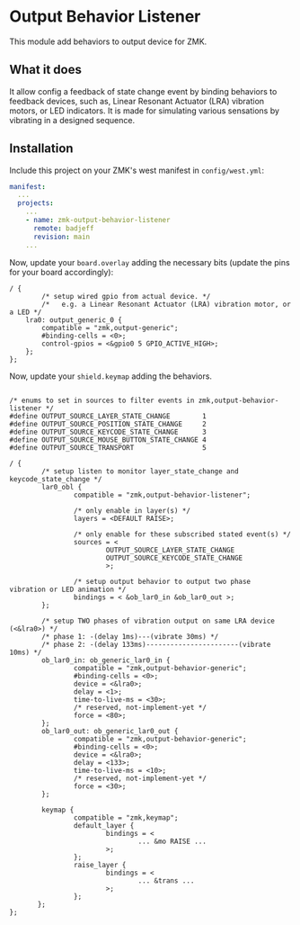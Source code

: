 # Output Behavior Listener

This module add behaviors to output device for ZMK.

## What it does

It allow config a feedback of state change event by binding behaviors to feedback devices, such as, Linear Resonant Actuator (LRA) vibration motors, or LED indicators. It is made for simulating various sensations by vibrating in a designed sequence.

## Installation

Include this project on your ZMK's west manifest in `config/west.yml`:

```yaml
manifest:
  ...
  projects:
    ...
    - name: zmk-output-behavior-listener
      remote: badjeff
      revision: main
    ...
```

Now, update your `board.overlay` adding the necessary bits (update the pins for your board accordingly):

```dts
/ {
        /* setup wired gpio from actual device. */
        /*   e.g. a Linear Resonant Actuator (LRA) vibration motor, or a LED */
	lra0: output_generic_0 {
		compatible = "zmk,output-generic";
		#binding-cells = <0>;
		control-gpios = <&gpio0 5 GPIO_ACTIVE_HIGH>;
	};
};
```

Now, update your `shield.keymap` adding the behaviors.

```keymap

/* enums to set in sources to filter events in zmk,output-behavior-listener */
#define OUTPUT_SOURCE_LAYER_STATE_CHANGE        1
#define OUTPUT_SOURCE_POSITION_STATE_CHANGE     2
#define OUTPUT_SOURCE_KEYCODE_STATE_CHANGE      3
#define OUTPUT_SOURCE_MOUSE_BUTTON_STATE_CHANGE 4
#define OUTPUT_SOURCE_TRANSPORT                 5

/ {
        /* setup listen to monitor layer_state_change and keycode_state_change */
        lar0_obl {
                compatible = "zmk,output-behavior-listener";

                /* only enable in layer(s) */
                layers = <DEFAULT RAISE>;

                /* only enable for these subscribed stated event(s) */
                sources = <
                        OUTPUT_SOURCE_LAYER_STATE_CHANGE
                        OUTPUT_SOURCE_KEYCODE_STATE_CHANGE
                        >;

                /* setup output behavior to output two phase vibration or LED animation */
                bindings = < &ob_lar0_in &ob_lar0_out >;
        };

        /* setup TWO phases of vibration output on same LRA device (<&lra0>) */
        /* phase 1: -(delay 1ms)---(vibrate 30ms) */
        /* phase 2: -(delay 133ms)-----------------------(vibrate 10ms) */
        ob_lar0_in: ob_generic_lar0_in {
                compatible = "zmk,output-behavior-generic";
                #binding-cells = <0>;
                device = <&lra0>;
                delay = <1>;
                time-to-live-ms = <30>;
                /* reserved, not-implement-yet */
                force = <80>;
        };
        ob_lar0_out: ob_generic_lar0_out {
                compatible = "zmk,output-behavior-generic";
                #binding-cells = <0>;
                device = <&lra0>;
                delay = <133>;
                time-to-live-ms = <10>;
                /* reserved, not-implement-yet */
                force = <30>;
        };

        keymap {
                compatible = "zmk,keymap";
                default_layer {
                        bindings = <
                                ... &mo RAISE ...
                        >;
                };
                raise_layer {
                        bindings = <
                                ... &trans ...
                        >;
                };
       };
};
```
